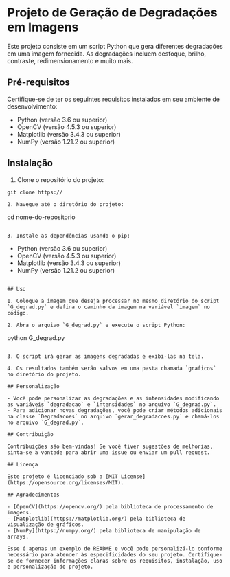 # Projeto de Geração de Degradações em Imagens

Este projeto consiste em um script Python que gera diferentes degradações em uma imagem fornecida. As degradações incluem desfoque, brilho, contraste, redimensionamento e muito mais.

## Pré-requisitos

Certifique-se de ter os seguintes requisitos instalados em seu ambiente de desenvolvimento:

- Python (versão 3.6 ou superior)
- OpenCV (versão 4.5.3 ou superior)
- Matplotlib (versão 3.4.3 ou superior)
- NumPy (versão 1.21.2 ou superior)

## Instalação

1. Clone o repositório do projeto:

```
git clone https://

2. Navegue até o diretório do projeto:

```
cd nome-do-repositorio
```

3. Instale as dependências usando o pip:

```
- Python (versão 3.6 ou superior)
- OpenCV (versão 4.5.3 ou superior)
- Matplotlib (versão 3.4.3 ou superior)
- NumPy (versão 1.21.2 ou superior)

```

## Uso

1. Coloque a imagem que deseja processar no mesmo diretório do script `G_degrad.py` e defina o caminho da imagem na variável `imagem` no código.

2. Abra o arquivo `G_degrad.py` e execute o script Python:

```
python G_degrad.py
```

3. O script irá gerar as imagens degradadas e exibi-las na tela.

4. Os resultados também serão salvos em uma pasta chamada `graficos` no diretório do projeto.

## Personalização

- Você pode personalizar as degradações e as intensidades modificando as variáveis `degradacao` e `intensidades` no arquivo `G_degrad.py`.
- Para adicionar novas degradações, você pode criar métodos adicionais na classe `Degradacoes` no arquivo `gerar_degradacoes.py` e chamá-los no arquivo `G_degrad.py`.

## Contribuição

Contribuições são bem-vindas! Se você tiver sugestões de melhorias, sinta-se à vontade para abrir uma issue ou enviar um pull request.

## Licença

Este projeto é licenciado sob a [MIT License](https://opensource.org/licenses/MIT).

## Agradecimentos

- [OpenCV](https://opencv.org/) pela biblioteca de processamento de imagens.
- [Matplotlib](https://matplotlib.org/) pela biblioteca de visualização de gráficos.
- [NumPy](https://numpy.org/) pela biblioteca de manipulação de arrays.

Esse é apenas um exemplo de README e você pode personalizá-lo conforme necessário para atender às especificidades do seu projeto. Certifique-se de fornecer informações claras sobre os requisitos, instalação, uso e personalização do projeto.

